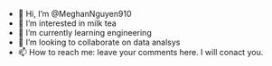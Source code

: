 - 👋 Hi, I’m @MeghanNguyen910
- 👀 I’m interested in milk tea
- 🌱 I’m currently learning engineering 
- 💞️ I’m looking to collaborate on data analsys
- 📫 How to reach me: leave your comments here. I will conact you. 

<!---
MeghanNguyen910/MeghanNguyen910 is a ✨ special ✨ repository because its `README.md` (this file) appears on your GitHub profile.
You can click the Preview link to take a look at your changes.
--->
